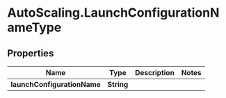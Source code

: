 # AutoScaling.LaunchConfigurationNameType

## Properties

Name | Type | Description | Notes
------------ | ------------- | ------------- | -------------
**launchConfigurationName** | **String** |  | 


